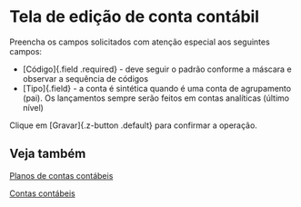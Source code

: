 # Tela de edição de conta contábil

Preencha os campos solicitados com atenção especial aos seguintes campos:

* [Código]{.field .required} - deve seguir o padrão conforme a máscara e observar a sequência de códigos
* [Tipo]{.field} - a conta é sintética quando é uma conta de agrupamento (pai). Os lançamentos sempre serão feitos em contas analíticas (último nível)

Clique em [Gravar]{.z-button .default} para confirmar a operação.

## Veja também

[Planos de contas contábeis](accountChart)

[Contas contábeis](account)